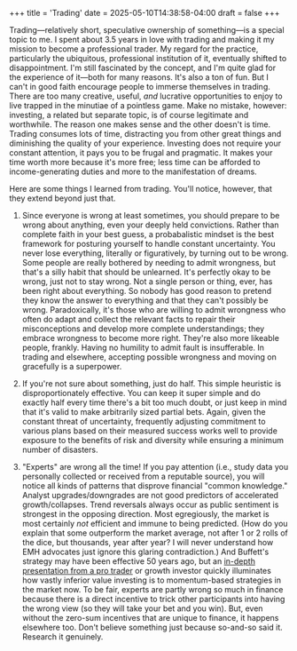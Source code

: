 +++
title = 'Trading'
date = 2025-05-10T14:38:58-04:00
draft = false
+++

Trading&mdash;relatively short, speculative ownership of something&mdash;is a special topic to me. I spent about 3.5 years in love with trading and making it my mission to become a professional trader. My regard for the practice, particularly the ubiquitous, professional institution of it, eventually shifted to disappointment. I'm still fascinated by the concept, and I'm quite glad for the experience of it&mdash;both for many reasons. It's also a ton of fun. But I can't in good faith encourage people to immerse themselves in trading. There are too many creative, useful, _and_ lucrative opportunities to enjoy to live trapped in the minutiae of a pointless game. Make no mistake, however: investing, a related but separate topic, is of course legitimate and worthwhile. The reason one makes sense and the other doesn't is time. Trading consumes lots of time, distracting you from other great things and diminishing the quality of your experience. Investing does not require your constant attention, it pays you to be frugal and pragmatic. It makes your time worth more because it's more free; less time can be afforded to income-generating duties and more to the manifestation of dreams.

Here are some things I learned from trading. You'll notice, however, that they extend beyond just that.

1. Since everyone is wrong at least sometimes, you should prepare to be wrong about anything, even your deeply held convictions. Rather than complete faith in your best guess, a probabalistic mindset is the best framework for posturing yourself to handle constant uncertainty. You never lose everything, literally or figuratively, by turning out to be wrong. Some people are really bothered by needing to admit wrongness, but that's a silly habit that should be unlearned. It's perfectly okay to be wrong, just not to stay wrong. Not a single person or thing, ever, has been right about everything. So nobody has good reason to pretend they know the answer to everything and that they can't possibly be wrong. Paradoxically, it's those who are willing to admit wrongness who often do adapt and collect the relevant facts to repair their misconceptions and develop more complete understandings; they embrace wrongness to become more right. They're also more likeable people, frankly. Having no humility to admit fault is insufferable. In trading and elsewhere, accepting possible wrongness and moving on gracefully is a superpower.

2. If you're not sure about something, just do half. This simple heuristic is disproportionately effective. You can keep it super simple and do exactly half every time there's a bit too much doubt, or just keep in mind that it's valid to make arbitrarily sized partial bets. Again, given the constant threat of uncertainty, frequently adjusting commitment to various plans based on their measured success works well to provide exposure to the benefits of risk and diversity while ensuring a minimum number of disasters.

3. "Experts" are wrong all the time! If you pay attention (i.e., study data you personally collected or received from a reputable source), you will notice all kinds of patterns that disprove financial "common knowledge." Analyst upgrades/downgrades are not good predictors of accelerated growth/collapses. Trend reversals always occur as public sentiment is strongest in the opposing direction. Most egregiously, the market is most certainly _not_ efficient and immune to being predicted. (How do you explain that some outperform the market average, not after 1 or 2 rolls of the dice, but thousands, year after year? I will never understand how EMH advocates just ignore this glaring contradiction.) And Buffett's strategy may have been effective 50 years ago, but an [in-depth presentation from a pro trader](https://www.youtube.com/watch?v=xx8GvtAxilk) or growth investor quickly illuminates how vastly inferior value investing is to momentum-based strategies in the market now. To be fair, experts are partly wrong so much in finance because there is a direct incentive to trick other participants into having the wrong view (so they will take your bet and you win). But, even without the zero-sum incentives that are unique to finance, it happens elsewhere too. Don't believe something just because so-and-so said it. Research it genuinely.
